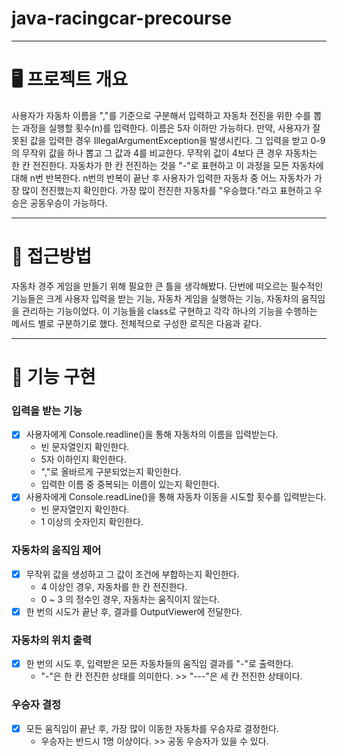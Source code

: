 # java-racingcar-precourse
----


# 🖥 프로젝트 개요
사용자가 자동차 이름을 ","를 기준으로 구분해서 입력하고 자동차 전진을 위한 수를 뽑는 과정을 실행할 
횟수(n)를 입력한다. 이름은 5자 이하만 가능하다. 
만약, 사용자가 잘못된 값을 입력한 경우 IllegalArgumentException을 발생시킨다.
그 입력을 받고 0-9의 무작위 값을 하나 뽑고 그 값과 4를 비교한다. 무작위 값이 4보다 큰 경우 자동차는 한 칸 전진한다.
자동차가 한 칸 전진하는 것을 "-"로 표현하고 이 과정을 모든 자동차에 대해 n번 반복한다.
n번의 반복이 끝난 후 사용자가 입력한 자동차 중 어느 자동차가 가장 많이 전진했는지 확인한다.
가장 많이 전진한 자동차를 "우승했다."라고 표현하고 우승은 공동우승이 가능하다.

---

# 💭 접근방법
자동차 경주 게임을 만들기 위해 필요한 큰 틀을 생각해봤다.
단번에 떠오르는 필수적인 기능들은 크게 사용자 입력을 받는 기능, 자동차 게임을 실행하는 기능, 자동차의 움직임을 관리하는 기능이었다.
이 기능들을 class로 구현하고 각각 하나의 기능을 수행하는 메서드 별로 구분하기로 했다.
전체적으로 구성한 로직은 다음과 같다.

---

# 📒 기능 구현

### 입력을 받는 기능
- [x] 사용자에게 Console.readline()을 통해 자동차의 이름을 입력받는다.
  * 빈 문자열인지 확인한다.
  * 5자 이하인지 확인한다.
  * ","로 올바르게 구분되었는지 확인한다.
  * 입력한 이름 중 중복되는 이름이 있는지 확인한다.
- [x] 사용자에게 Console.readLine()을 통해 자동차 이동을 시도할 횟수를 입력받는다.
  * 빈 문자열인지 확인한다.
  * 1 이상의 숫자인지 확인한다.

### 자동차의 움직임 제어
- [x] 무작위 값을 생성하고 그 값이 조건에 부합하는지 확인한다.
  * 4 이상인 경우, 자동차를 한 칸 전진한다.
  * 0 ~ 3 의 정수인 경우, 자동차는 움직이지 않는다.
- [x] 한 번의 시도가 끝난 후, 결과를 OutputViewer에 전달한다.

### 자동차의 위치 출력
- [x] 한 번의 시도 후, 입력받은 모든 자동차들의 움직임 결과를 "-"로 출력한다.
  * "-"은 한 칸 전진한 상태를 의미한다. >> "---"은 세 칸 전진한 상태이다.

### 우승자 결정
- [x] 모든 움직임이 끝난 후, 가장 많이 이동한 자동차를 우승자로 결정한다.
  * 우승자는 반드시 1명 이상이다. >> 공동 우승자가 있을 수 있다.
